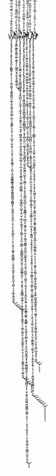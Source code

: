 W̷̡̨̧̢̡̡̢̡̨̧̢̢̨̢̡̛̛̛̛͈̠̙͇̻̥̱̝̦̖̠̹̹̪̘͚̮͉͙̳̟̻̪̮͔̲̝̮̙͖̘̥͖͕̻̠͖͎̣͈̭͇̙̦̥͍̹͕̖̜̺͈̩̫͙̰̩͔̞̤̝̘̠͙̝̭͚̪̘̩͕̪͔͔̯̮͍̳͇̲͇͓͚͇̮̮̭͇̲̼͇̪̩͇̻͈̙̩̲̮͈̪̖̬͉͍̲͔͕͉͉̙̮̗̥̳̙̘̩̦̝̠͎̰̩̗̩͇̥͙͇͚̻̙̜̤͈͙̯̤͚̱̠͓̰̗̭͖͉̜̻̠͉̝̹͇͓̼̭̼͍̬̃̋͊̃́̋͋͊̉́̈́̑̿́͂̒͆̿̿͂̈́͗̇̓͛̓͂̆̃̓̾̎̾͐̔̈͂̓̑̑̀̈͌̏̑̈́̄̈́̈́̍̔̐͗͆̈́̓͌̈́̇̍̒̽͋̐͐̈̂̌̄̐͒͊̒́̾́̇̀͊̓͂̔͗̏͐̊͒́̎̽̇͒̍̈̂̀͗̀̄̓͒͂̆̓͗̀̀̀̋̌̈́̂̊̅͊͑̌̆̍́̏̀̑̒̈͊͗͌̍̍̄̎́͗̉̎̓̈́̂̎͒͑̽̋̽̈́̈́̕͘̕̚͘̕͘̕̕̚͘͘̚̕͘͘̕̕͜͜͜͜͜͝͠͝͠͝͠͝͠ͅͅͅͅą̷͓͓͓̳͖̳̙̥̳̯̫̲͔̲̭̟͎̤͚̳̼͙̘̮̱͔͈̯̳̦͇̣̑͐̽̊́͒̀̏̉̿̍͆͌͌̈́͋̓̓̆̈́̉̇̆̓̆̈́̓̽̓͒͆̃̈́͊͂́͌̓͘͜͝ͅk̶̢̧̡̧̨̧̧̢̡̡̧̢̨̨̢̡̢̨̛̛͚̪̗̜̻̥͎̥̰͚̲̪̺̲͚̖̘͓͍̪̪̤̗̗̬̫̞̜͓̲͙͉͓̤̲̯̭͍͉̤̰̦͍̭̹̰̪͚̹͇͉̫̠͖̦̭̥̭̫̲̼̗̲̹̻̦̝̠͖͔̞͈͙̖̼͇̖̟̗̻̣̩̻̺̻̤̣̦̝̣͔̺̝͇͖͎̤̺̙͈͉̫̖̣̻͕̗̼͈̬̘̘̖̯̳̤͔̯̹̼̜͚̳̜͎̗͇̪͇͈̪̫̬̫̤͍̠̯͖̦̳͇̮̭̠̹̣̞̥͈̬̟̤̥͍͇̻̦͚͚̖͎̹̟̙̼̫̘̞̦̞̗̟̳̫̖̖̠͔̻͓͚̹̼͔̯̭̮̤̻̬̝̣̣̲͕̠̖̝̜̖̹͍͇̟͓͖̝̣͖̯̯̯͒͌̑̾̆͑̌̀̅̔͐̀̎̓̈̎͂͌́̓̔͒̈́͑̈̀̓̀͑͒́́̂͛̋͒̀́̈̈́̃͂́̊͋̐͗̍̎̑͛͐̇̀̿̈́͂̉́͐̓̿͌̂̀̍̂͛̅͆̀̀̑̚͘̕̚̕̕͘͘͜͜͜͜͜͝͠͝͠͠͝ͅͅͅͅͅȩ̵̧̡̡̢̨̡̢̡̧̡̡̢̨̧̧̡̨̨̢̨̨̢̡̡̧̢̢̡̧̢̛̛̛̛͚̙̹̯̯̝͙͚͔̻̱̲̫̮̫̝̻̪̟͇͙̮̮̰̻̻͇̮̟̠̝̞̦̻͓̫̤̤̣͖̟̞̗͈̟̪͓͇̺͓̠̰̼̝͖̰̱̪͕̺̬͉̗͖̪͎̣̠̟̩̬͓̫͈̪̼̝̪̪̞̣̮͎̮̳̻͉͙̠̺̺͕̤̫͇̥͈̝̤̪̹̥͕͇̟̰̪̳͉̭͈̪̤̩̺̲͈̟͍̜̭͕̬͎̤̺̺̬̠͕͖͍̗̜̰̝̝̝͙͔͓̪̮͓͓̰̟͎͈̞̭̺̳̖͚̰̦̯͍͇̻͔̞̣̬͖̫̝̘̰̳̖̭̟͓͕̗͈̝̪̫̖̳̰͙̘̮̥͖̲͖͇̝͍̩̜͓͕̘͎̪̻̮̣͓̠͔̟̭̭̗̭̲͖͍͖͚̼̳͔̮̻̦̯͙̣̹̹͙͔͉̙̺̝̝̖̹͔̤̯̭̠̻̠̬͕̳̲̜̲͙͕̰̣̱͐̽̅̉̒̉̋̍͌̏̅̅̉̀͛͋͋͛̀͊͋́͋͆̽͗̽̏͊̆̅̓̂̏̍͗̌̅͋̆̀̃̍̉͛͒̾̐͐͐͛̌͛̀̐̅͒͂͌̌́͛͊̀́͗̾̇̆͛̄͋̊̈́̌͆̐͑̊͆̀͌̀̎̊̈̏̊̑̒̔̋̋̀͑͆̐͑̀̉̍͊̊̂͑͗̏͐̃̈́̆̓͐̋̈́̑͆̐͂̃͋̄̈̇̓̄̃̊͒͂̅̈́͑̀̾̋́͑̀͋̈́͗͑̃̃͌̅͑̓̒̔͐͒͊̈́͒̓͗̿̃̎̽̎̋͗̌̆̊̑͒̅̌͐́͗̂̀̈́̋̄̆͑̂̔̓͐̿̏̽͋̄͂̂̀̄̑̆̓͛̅̾͊̅̀́̋̀͐͋̒̏̓̔̇̏͋̔̈́͒͗̇̽̌̆̓̀͂͆̋̒̀͑̌̌͆̇̐͘̕̚̚͘͘͘̕̚͘̕̕̕̚̚͘̕̕͘͘̕̚͜͠͝͝͝͝͠͝͠͝͝͝͠͠͠͝͝͝͠͠ͅͅͅ ̸̡̨̨̨̧̡̛̛̛̛̛̛̛̛͍̦͙͕̖̹̻̜͍̪͓͇̹̪̖͕̺̩͚͎͇̫̺̣̞͕͍̮̬̮̦̥͚̜͕̩̯̳̥͕͔͎͓̤̘̼̱͉̭͕̩̣͚̙̹͉̼̩̗̪̙̻̹̫̗̻̗̺̰̝̭̥̫̝̟̪͙̲͔̌͒̊̍͂̈̎̒́̿̊͊̌̀͗̍̉̅̎͊̒͌͑͋̉͋̈̍́̒͛̑̊̎̂̋̋͗͒̀̔̇̀̋̈̔́̀̌͂̓̀̆͂̋̿̈͋̎͑̓̏͗̓̒͑́̅̍̿̍̈́̅̊̂̅͋̀̐̈́̃͛̊͂͌̈̽̍̍̋̒͋̄̌̒͐́͂͆̅̂̾̇̐̉̆̆͋͛͂̈̒̽͗̅̑͗̅̃͑̄͂̍̊̑͌̀̀͗̐̈͊̈́̍̽̂̀͑́̂̕̚̕̚̕̕̕͘̚̚̕͘͘͘̕͜͜͝͝͝͝͠͝͝͝͝͝ͅŲ̵̢̢̡̡̡̧̨̢̨̨̧̨̨̨̧̨̡̨̧̧̛̛̛̲̮͍͕̺̘͙̤̘̲̥̼͖̠̞͇̲̠̲̜̜̮̲̬̼̖̜͙͎̬̣̼̯̘̼̞͇̺͚̮͕͈͎͉̫̼̺̪̲̤̦̠̬͈͍̫͇̤͎̝͇̞͓̰̩̘̝̩͈͈̼̝͔̝̱̮̜̲̤̫͔̞͎͚̘̙̠͎̮͕̻̖̘̳͙̦̜̘̼̗͇͍̥̫̦͕̜̪͎͓̞͎̱̳̼̤̩̘̱͙̬̫̦̙̯̣̹͉̮͔̝̬̯̭̖̜̗̘̖̰̗̮̻̬̤̖̰̜̠̻̙̦̳̜̗̱̱̳̯̙̬̯͔̣̲̼͈̜̹̦̯͕̼̖͓̖̲͈̣̫̞̖̲̩̩̘̮͕̮̳̮̪̥̜͚̮͙̩͔͎̝͍̱͈̞͈̥̦̖̦̞̦͙̪̰̥̥̟̖̻̫̠̮̟͕̼̈́͋͒̿̒̒̀̄̆͛̇̆̐̋̅͋̿̈́͊͑̈̈́̐͒̽̎̾͊́͊̉͋̏̏͐͒̂̽̃́̍̂͋̇̑̅̎͋͂͆̏̋͑̏̄̑̾͌͊̃̃̔̌̄̋̋͆̀͆̉̔̃̌̎͊̑̀̒̈́́̅̈́̒̈́̑̅͛̓̂̐̄͂̽̎̐͒̀̃͌͌̈͐̋͒́̓̔͐́̄̇̆̇͊̾̆̍̅̈́̅͋́̽̑̀͌͐̓̎͆́̈́̍͒̈́̇͛̽̌̎̆̍͑̉͋̌̓̄̉̈͐̒̍͛̈́̔̂̉̇͆͌͆̀̓̈́̽̍̓̽̃́̏̿̃͗͗̄̿̎̒̄́̓͛̇̈́̔̋̿̀̃̀͑͋̈́͑̄͂̓̑̈̔̇̾̀̽̃͑̅̋͊͑̔̄̐̏͒͌́̆̆̆̍̌̂͒̀̌̿̽̓͐̋̏̿̋̊̓̈́̐̎͛̈́̄̀̎̊̅̈́̂̍́̓̀̐̚̚̚͘͘͘͘̕̚̚̚̕̕͘̕̕̚̚͘͜͜͜͜͜͜͜͠͝͝͠͠͝͠͝͝͠͝͝͝͝͝͠͝͝͝͝͠͠ͅͅͅͅͅͅͅͅͅͅp̸̨̨̢̧̨̨̡̧̧̢̨̢̧̡̢̨̛̛̛̛̛͚̹̹̻̞̮͔̺̖̮̥̳̹̘͓̙̱̙̗̼̤̞̰̫̜̬̖̞͇̩̣͎̤̯̩̪̰̝͔̖͙͈͚̣̦̹͕̻̻͎͎͙̖͔̟͉͔̯͖̟̩̭̦̯̠̼̝̲̬͉̹̙̗̼͎̯̞̬̹̩͕̗̼͙̩̟̤̳͙̞̹̰̮̘̙̫̭͎̩̳̪̣̼̦̲̘̞̯̳̩͖̟͇̩̻̮͎̮̘̻͕̠̰̮̻͖͈̗̯̜̙͎͔̣̖̹͚͓̜̞̗̳̦̯͔̳̮̘̲̯͖̮̬̹͔̼͈̟̲̼̰̞̳̫̱̯̞̬̘̠͖̱̘̖͔̩̩̬͕̯͚̘̰͍̙̥̼̼̠̠̼͙̦͓̲͎̺̞͈̖̥̞̫̱͑͋̀̓̈́͛͗͋̄͐́̿̊̊͛̎̿́̃̈́̈̃̾̇̏̔̌͂͐́̅̉̒̃͋̋̅̒̂̇͗̄͊̒̀͆̏̋̿͑̽͋̋̋̀͆̓͑͛̉̉̈́̍̒̽̄̉͌͆̈́̈́̆̆̆̍̓͐̌̐͋̎̂͒́̈͋́̎͗͐́̿̃́͗͌̄̇̽̀̾̐̓̀̋͊̍̏̎͋́̏̈́́̆̄̒͐̿̔͐̑́̊͑̉̓͌̅̔̄̉͛̀̏̃̿̾̓͑̈́̏̓̒͒̆̾͛̊̒̃̈́̇̎͑̄͊̈̀̅̃̆͒̀̓̑̂̈̈̏͒̆̏̈́̒̏̐̊̅̈́̀͐̀͐̈̄̔͊̂̅̅̀̀̉͑̇̀̑͛̍̋̈́͆͋͗̓̔̉͗͂̀̍́̊̇̐̾̑͐̈̌̈́̑͂͂̒͆͒̓̃́̂́̑̏̕͘͘̕̚͘̚̕̕̚̕͘̚̕͘̚̚̚͘̕̕͜͜͝͝͝͠͝͝͠͝͝͝͝͝͝͝͠ͅͅͅͅͅ